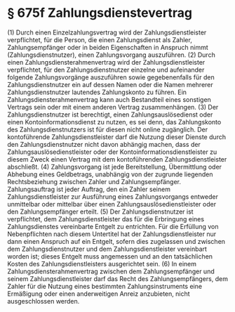 # § 675f Zahlungsdienstevertrag
(1) Durch einen Einzelzahlungsvertrag wird der Zahlungsdienstleister verpflichtet, für die Person, die einen Zahlungsdienst als Zahler, Zahlungsempfänger oder in beiden Eigenschaften in Anspruch nimmt (Zahlungsdienstnutzer), einen Zahlungsvorgang auszuführen.
(2) Durch einen Zahlungsdiensterahmenvertrag wird der Zahlungsdienstleister verpflichtet, für den Zahlungsdienstnutzer einzelne und aufeinander folgende Zahlungsvorgänge auszuführen sowie gegebenenfalls für den Zahlungsdienstnutzer ein auf dessen Namen oder die Namen mehrerer Zahlungsdienstnutzer lautendes Zahlungskonto zu führen. Ein Zahlungsdiensterahmenvertrag kann auch Bestandteil eines sonstigen Vertrags sein oder mit einem anderen Vertrag zusammenhängen.
(3) Der Zahlungsdienstnutzer ist berechtigt, einen Zahlungsauslösedienst oder einen Kontoinformationsdienst zu nutzen, es sei denn, das Zahlungskonto des Zahlungsdienstnutzers ist für diesen nicht online zugänglich. Der kontoführende Zahlungsdienstleister darf die Nutzung dieser Dienste durch den Zahlungsdienstnutzer nicht davon abhängig machen, dass der Zahlungsauslösedienstleister oder der Kontoinformationsdienstleister zu diesem Zweck einen Vertrag mit dem kontoführenden Zahlungsdienstleister abschließt.
(4) Zahlungsvorgang ist jede Bereitstellung, Übermittlung oder Abhebung eines Geldbetrags, unabhängig von der zugrunde liegenden Rechtsbeziehung zwischen Zahler und Zahlungsempfänger. Zahlungsauftrag ist jeder Auftrag, den ein Zahler seinem Zahlungsdienstleister zur Ausführung eines Zahlungsvorgangs entweder unmittelbar oder mittelbar über einen Zahlungsauslösedienstleister oder den Zahlungsempfänger erteilt.
(5) Der Zahlungsdienstnutzer ist verpflichtet, dem Zahlungsdienstleister das für die Erbringung eines Zahlungsdienstes vereinbarte Entgelt zu entrichten. Für die Erfüllung von Nebenpflichten nach diesem Untertitel hat der Zahlungsdienstleister nur dann einen Anspruch auf ein Entgelt, sofern dies zugelassen und zwischen dem Zahlungsdienstnutzer und dem Zahlungsdienstleister vereinbart worden ist; dieses Entgelt muss angemessen und an den tatsächlichen Kosten des Zahlungsdienstleisters ausgerichtet sein.
(6) In einem Zahlungsdiensterahmenvertrag zwischen dem Zahlungsempfänger und seinem Zahlungsdienstleister darf das Recht des Zahlungsempfängers, dem Zahler für die Nutzung eines bestimmten Zahlungsinstruments eine Ermäßigung oder einen anderweitigen Anreiz anzubieten, nicht ausgeschlossen werden.